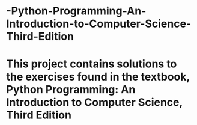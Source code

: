 # -Python-Programming-An-Introduction-to-Computer-Science-Third-Edition
# This project contains solutions to the exercises found in the textbook, Python Programming: An Introduction to Computer Science, Third Edition
